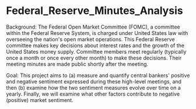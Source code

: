 # Federal_Reserve_Minutes_Analysis

Background: The Federal Open Market Committee (FOMC), a committee within the Federal Reserve System, is charged under United States law with overseeing the nation's open market operations. This Federal Reserve committee makes key decisions about interest rates and the growth of the United States money supply. Committee members meet regularly (typically once a month or once every other month) to make these decisions. Their meeting minutes are made public shortly after the meeting.

Goal: This project aims to (a) measure and quantify central bankers' positive and negative sentiment expressed during these high-level meetings, and then (b) examine how the two sentiment measures evolve over time on a yearly. Finally, we will examine what other factors contribute to negative (positive) market sentiment.

